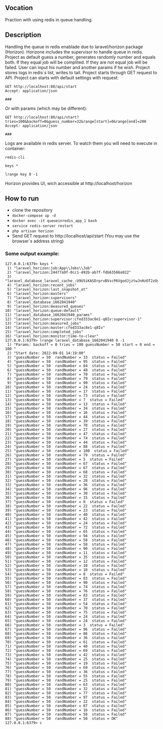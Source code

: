 ## Vocation 
Praction with using redis in queue handling.

## Description
Handling the queue in redis enablade due to laravel/horizon package (Horizon). Horizone includes the supervisor
to handle queue in redis.
Project as default guess a number, generates randomly number and equals both. If they equal job will be complited.
If they are not equal job will be failed. User can input his number and another params if he wish.
Project stores logs in redis`s list, writes to tail.
Project starts through GET request to API. 
Project can starts with default settings with request:
```angular2html
GET http://localhost:80/api/start
Accept: application/json

###
```
Or with params (which may be different):
```angular2html
GET http://localhost:80/api/start?tries=100&backoff=0&guess_number=32&range[start]=0&range[end]=200
Accept: application/json

###
```
Logs are available in redis server. To watch them you will need to execute in container:
```angular2html
redis-cli
```
```angular2html
keys *
```
```
lrange key 0 -1
```
Horizon provides UI, wich accessible at http://localhost/horizon

## How to run
* clone the repository
* ```docker-compose up -d```
* ```docker exec -it queueinredis_app_1 bash```
* ```service redis-server restart```
* ```php artisan horizon```
* Send GET request to http://localhost/api/start (You may use the browser`s address string)

### Some output example: 
```angular2html
127.0.0.1:6379> keys *
 1) "laravel_horizon:job:App\\Jobs\\Job"
 2) "laravel_horizon:24477a9f-0cc1-492b-ab7f-fdb63586a922"
 3) "laravel_database_laravel_cache_:U9U5iKASDrprvBVscP6VgodJjztwJnHzOT2zOy8k"
 4) "laravel_horizon:recent_jobs"
 5) "laravel_horizon:last_snapshot_at"
 6) "laravel_horizon:masters"
 7) "laravel_horizon:supervisors"
 8) "laravel_database_1662041940"
 9) "laravel_horizon:measured_queues"
10) "laravel_horizon:queue:default"
11) "laravel_database_1662041940_params"
12) "laravel_horizon:supervisor:cfed333ac8e1-q8Iv:supervisor-1"
13) "laravel_horizon:measured_jobs"
14) "laravel_horizon:master:cfed333ac8e1-q8Iv"
15) "laravel_horizon:completed_jobs"
16) "laravel_horizon:monitor:time-to-clear"
127.0.0.1:6379> lrange laravel_database_1662041940 0 -1
 1) "Params: backoff = 0 tries = 100 guessNumber = 50 start = 0 end = 100 "
 2) "Start date: 2022-09-01 14:19:00"
 3) "guessNumber = 50  randNumber = 33  status = Failed"
 4) "guessNumber = 50  randNumber = 95  status = Failed"
 5) "guessNumber = 50  randNumber = 84  status = Failed"
 6) "guessNumber = 50  randNumber = 48  status = Failed"
 7) "guessNumber = 50  randNumber = 70  status = Failed"
 8) "guessNumber = 50  randNumber = 79  status = Failed"
 9) "guessNumber = 50  randNumber = 90  status = Failed"
10) "guessNumber = 50  randNumber = 24  status = Failed"
11) "guessNumber = 50  randNumber = 17  status = Failed"
12) "guessNumber = 50  randNumber = 73  status = Failed"
13) "guessNumber = 50  randNumber = 7  status = Failed"
14) "guessNumber = 50  randNumber = 13  status = Failed"
15) "guessNumber = 50  randNumber = 34  status = Failed"
16) "guessNumber = 50  randNumber = 16  status = Failed"
17) "guessNumber = 50  randNumber = 44  status = Failed"
18) "guessNumber = 50  randNumber = 39  status = Failed"
19) "guessNumber = 50  randNumber = 70  status = Failed"
20) "guessNumber = 50  randNumber = 27  status = Failed"
21) "guessNumber = 50  randNumber = 47  status = Failed"
22) "guessNumber = 50  randNumber = 74  status = Failed"
23) "guessNumber = 50  randNumber = 44  status = Failed"
24) "guessNumber = 50  randNumber = 88  status = Failed"
25) "guessNumber = 50  randNumber = 100  status = Failed"
26) "guessNumber = 50  randNumber = 79  status = Failed"
27) "guessNumber = 50  randNumber = 5  status = Failed"
28) "guessNumber = 50  randNumber = 67  status = Failed"
29) "guessNumber = 50  randNumber = 67  status = Failed"
30) "guessNumber = 50  randNumber = 68  status = Failed"
31) "guessNumber = 50  randNumber = 32  status = Failed"
32) "guessNumber = 50  randNumber = 20  status = Failed"
33) "guessNumber = 50  randNumber = 36  status = Failed"
34) "guessNumber = 50  randNumber = 96  status = Failed"
35) "guessNumber = 50  randNumber = 30  status = Failed"
36) "guessNumber = 50  randNumber = 15  status = Failed"
37) "guessNumber = 50  randNumber = 8  status = Failed"
38) "guessNumber = 50  randNumber = 22  status = Failed"
39) "guessNumber = 50  randNumber = 23  status = Failed"
40) "guessNumber = 50  randNumber = 40  status = Failed"
41) "guessNumber = 50  randNumber = 42  status = Failed"
42) "guessNumber = 50  randNumber = 24  status = Failed"
43) "guessNumber = 50  randNumber = 72  status = Failed"
44) "guessNumber = 50  randNumber = 65  status = Failed"
45) "guessNumber = 50  randNumber = 94  status = Failed"
46) "guessNumber = 50  randNumber = 58  status = Failed"
47) "guessNumber = 50  randNumber = 58  status = Failed"
48) "guessNumber = 50  randNumber = 90  status = Failed"
49) "guessNumber = 50  randNumber = 11  status = Failed"
50) "guessNumber = 50  randNumber = 35  status = Failed"
51) "guessNumber = 50  randNumber = 12  status = Failed"
52) "guessNumber = 50  randNumber = 10  status = Failed"
53) "guessNumber = 50  randNumber = 10  status = Failed"
54) "guessNumber = 50  randNumber = 8  status = Failed"
55) "guessNumber = 50  randNumber = 83  status = Failed"
56) "guessNumber = 50  randNumber = 90  status = Failed"
57) "guessNumber = 50  randNumber = 74  status = Failed"
58) "guessNumber = 50  randNumber = 76  status = Failed"
59) "guessNumber = 50  randNumber = 83  status = Failed"
60) "guessNumber = 50  randNumber = 37  status = Failed"
61) "guessNumber = 50  randNumber = 54  status = Failed"
62) "guessNumber = 50  randNumber = 70  status = Failed"
63) "guessNumber = 50  randNumber = 75  status = Failed"
64) "guessNumber = 50  randNumber = 24  status = Failed"
65) "guessNumber = 50  randNumber = 24  status = Failed"
66) "guessNumber = 50  randNumber = 3  status = Failed"
67) "guessNumber = 50  randNumber = 96  status = Failed"
68) "guessNumber = 50  randNumber = 86  status = Failed"
69) "guessNumber = 50  randNumber = 36  status = Failed"
70) "guessNumber = 50  randNumber = 61  status = Failed"
71) "guessNumber = 50  randNumber = 40  status = Failed"
72) "guessNumber = 50  randNumber = 69  status = Failed"
73) "guessNumber = 50  randNumber = 42  status = Failed"
74) "guessNumber = 50  randNumber = 25  status = Failed"
75) "guessNumber = 50  randNumber = 19  status = Failed"
76) "guessNumber = 50  randNumber = 69  status = Failed"
77) "guessNumber = 50  randNumber = 36  status = Failed"
78) "guessNumber = 50  randNumber = 55  status = Failed"
79) "guessNumber = 50  randNumber = 25  status = Failed"
80) "guessNumber = 50  randNumber = 63  status = Failed"
81) "guessNumber = 50  randNumber = 32  status = Failed"
82) "guessNumber = 50  randNumber = 77  status = Failed"
83) "guessNumber = 50  randNumber = 97  status = Failed"
84) "guessNumber = 50  randNumber = 22  status = Failed"
85) "guessNumber = 50  randNumber = 87  status = Failed"
86) "guessNumber = 50  randNumber = 16  status = Failed"
87) "guessNumber = 50  randNumber = 58  status = Failed"
88) "guessNumber = 50  randNumber = 50  status = OK"
127.0.0.1:6379> c

```
